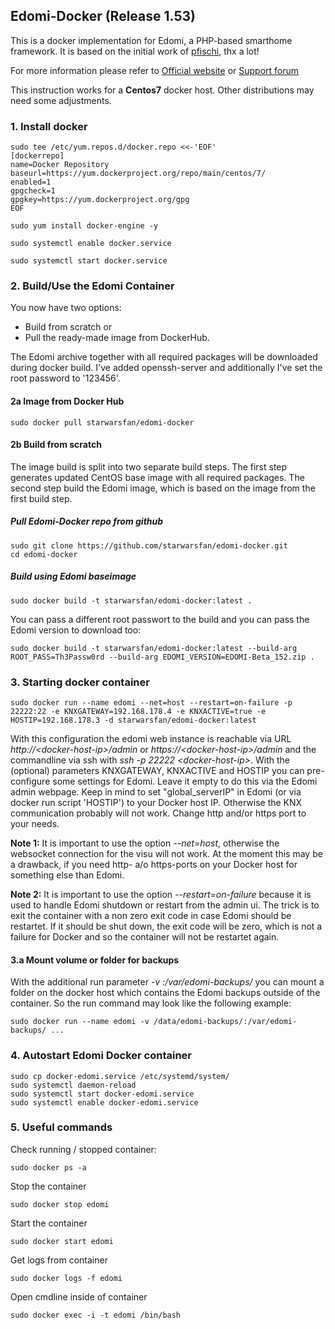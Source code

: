 ## Edomi-Docker (Release 1.53)
 
 This is a docker implementation for Edomi, a PHP-based smarthome framework.
 It is based on the initial work of [pfischi](https://github.com/pfischi/edomi-docker), thx a lot!

 For more information please refer to [Official website](http://www.edomi.de/) or [Support forum](https://knx-user-forum.de/forum/projektforen/edomi)

 This instruction works for a <b>Centos7</b> docker host. Other distributions may need some adjustments.


### 1. Install docker

```shell
sudo tee /etc/yum.repos.d/docker.repo <<-'EOF'
[dockerrepo]
name=Docker Repository
baseurl=https://yum.dockerproject.org/repo/main/centos/7/
enabled=1
gpgcheck=1
gpgkey=https://yum.dockerproject.org/gpg
EOF
```

```shell
sudo yum install docker-engine -y
```
```shell
sudo systemctl enable docker.service
```
```shell
sudo systemctl start docker.service
```

### 2. Build/Use the Edomi Container

You now have two options: 
- Build from scratch or 
- Pull the ready-made image from DockerHub. 

The Edomi archive together with all required packages will be downloaded during docker build. 
I've added openssh-server and additionally I've set the root password to '123456'.

#### 2a Image from Docker Hub

```shell
sudo docker pull starwarsfan/edomi-docker
```

#### 2b Build from scratch

The image build is split into two separate build steps. The first step generates updated CentOS 
base image with all required packages. The second step build the Edomi image, which is based on
the image from the first build step.

##### Pull Edomi-Docker repo from github

```shell
sudo git clone https://github.com/starwarsfan/edomi-docker.git
cd edomi-docker
```

##### Build using Edomi baseimage

```shell
sudo docker build -t starwarsfan/edomi-docker:latest .
```

You can pass a different root passwort to the build and you can pass the Edomi version to download too:

```shell
sudo docker build -t starwarsfan/edomi-docker:latest --build-arg ROOT_PASS=Th3Passw0rd --build-arg EDOMI_VERSION=EDOMI-Beta_152.zip .
```


### 3. Starting docker container

```shell
sudo docker run --name edomi --net=host --restart=on-failure -p 22222:22 -e KNXGATEWAY=192.168.178.4 -e KNXACTIVE=true -e HOSTIP=192.168.178.3 -d starwarsfan/edomi-docker:latest
```

With this configuration the edomi web instance is reachable via URL _http://\<docker-host-ip\>/admin_ or 
_https://\<docker-host-ip\>/admin_ and the commandline via ssh with _ssh -p 22222 \<docker-host-ip\>_.
With the (optional) parameters KNXGATEWAY, KNXACTIVE and HOSTIP you can pre-configure some settings for Edomi. 
Leave it empty to do this via the Edomi admin webpage. Keep in mind to set "global_serverIP" in Edomi (or via 
docker run script 'HOSTIP') to your Docker host IP. Otherwise the KNX communication probably will not work.
Change http and/or https port to your needs.

**Note 1:**
It is important to use the option _--net=host_, otherwise the websocket connection for the visu will not work.
At the moment this may be a drawback, if you need http- a/o https-ports on your Docker host for something else
than Edomi.

**Note 2:**
It is important to use the option _--restart=on-failure_ because it is used to handle Edomi shutdown or restart
from the admin ui. The trick is to exit the container with a non zero exit code in case Edomi should be restartet.
If it should be shut down, the exit code will be zero, which is not a failure for Docker and so the container
will not be restartet again.

#### 3.a Mount volume or folder for backups

With the additional run parameter _-v <host-folder>:/var/edomi-backups/_ you can mount a folder on the docker 
host which contains the Edomi backups outside of the container. So the run command may look like the following example:

```shell
sudo docker run --name edomi -v /data/edomi-backups/:/var/edomi-backups/ ...
```


### 4. Autostart Edomi Docker container

```shell
sudo cp docker-edomi.service /etc/systemd/system/
sudo systemctl daemon-reload
sudo systemctl start docker-edomi.service
sudo systemctl enable docker-edomi.service
```

### 5. Useful commands

Check running / stopped container:

```shell
sudo docker ps -a
```

Stop the container

```shell
sudo docker stop edomi
```

Start the container

```shell
sudo docker start edomi
```

Get logs from container

```shell
sudo docker logs -f edomi
```

Open cmdline inside of container

```shell
sudo docker exec -i -t edomi /bin/bash
```
